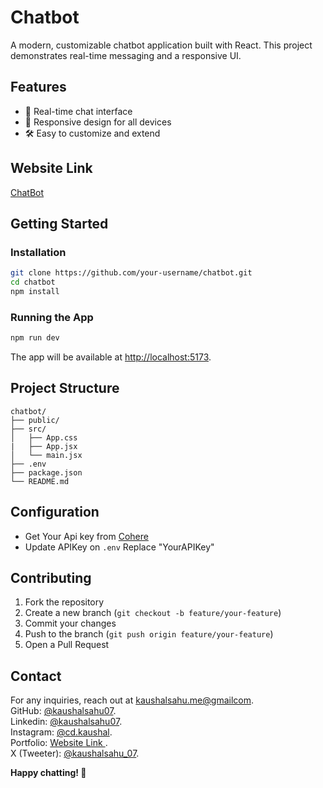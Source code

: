 # Chatbot

A modern, customizable chatbot application built with React. This project demonstrates real-time messaging and a responsive UI.


## Features

- 💬 Real-time chat interface
- 📱 Responsive design for all devices
- 🛠️ Easy to customize and extend


## Website Link

[ChatBot](https://personal-bot.netlify.app/)


## Getting Started

### Installation

```bash
git clone https://github.com/your-username/chatbot.git
cd chatbot
npm install
```

### Running the App

```bash
npm run dev
```

The app will be available at [http://localhost:5173](http://localhost:5173).


## Project Structure

```
chatbot/
├── public/
├── src/
│   ├── App.css
|   ├── App.jsx
│   └── main.jsx
├── .env
├── package.json
└── README.md
```


## Configuration

- Get Your Api key from [Cohere](https://dashboard.cohere.com/api-keys)
- Update APIKey on `.env` Replace "YourAPIKey"


## Contributing

1. Fork the repository
2. Create a new branch (`git checkout -b feature/your-feature`)
3. Commit your changes
4. Push to the branch (`git push origin feature/your-feature`)
5. Open a Pull Request


## Contact
For any inquiries, reach out at [kaushalsahu.me@gmailcom](mailto:kaushalsahu.me@gmailcom).<br>
GitHub: [@kaushalsahu07](https://github.com/kaushalsahu07).<br>
Linkedin: [@kaushalsahu07](www.linkedin.com/in/kaushalsahu07).<br>
Instagram: [@cd.kaushal](https://www.instagram.com/cd.kaushal?igsh=cTVram1ia3Vvamxz).<br>
Portfolio: [Website Link ](https://kaushalsahu07.github.io/portfolio/).<br>
X (Tweeter): [@kaushalsahu_07](https://x.com/kaushalsahu_07?t=7nk-jApWrJkgW6YwklJZWQ&s=09).<br>



**Happy chatting! 🚀**
